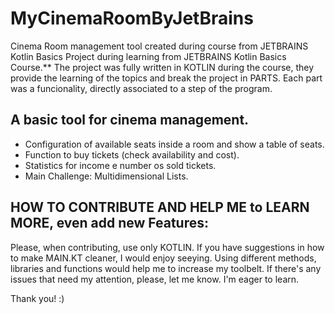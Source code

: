 # MyCinemaRoomByJetBrains
Cinema Room management tool created during course from JETBRAINS Kotlin Basics
Project during learning from JETBRAINS Kotlin Basics Course.**
The project was fully written in KOTLIN during the course, they provide the learning of the topics and break the project in PARTS. Each part was a funcionality, directly associated to a step of the program.

## A basic tool for cinema management.

* Configuration of available seats inside a room and show a table of seats.
* Function to buy tickets (check availability and cost).
* Statistics for income e number os sold tickets.
* Main Challenge: Multidimensional Lists.

## HOW TO CONTRIBUTE AND HELP ME to LEARN MORE, even add new Features:

Please, when contributing, use only KOTLIN.
If you have suggestions in how to make MAIN.KT cleaner, I would enjoy seeying.
Using different methods, libraries and functions would help me to increase my toolbelt.
If there's any issues that need my attention, please, let me know. I'm eager to learn.

Thank you! :)


